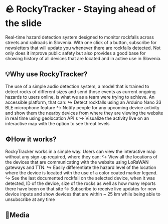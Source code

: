 # 🪨 RockyTracker - Staying ahead of the slide
Real-time hazard detection system designed to monitor rockfalls across streets and railroads in Slovenia. With one click of a button, subscribe for newsletters that will update you whenever there are rockfalls detected. Not only does it improve public safety but also provides a good base for showing history of all devices that are located and in active use in Slovenia.

## 💡Why use RockyTracker?
The use of a simple audio detection system, a model that is trained to detect rocks of different sizes and send those events as current ongoing hazards to users online, is what we as a team were trying to achieve. An accessible platform, that can:
↪ Detect rockfalls using an Arduino Nano 33 BLE microphone feature
↪ Notify people for any upcoming device activity and show them the nearby devices from where they are viewing the website in real time using geolocation API's
↪ Visualize the activity live on an interactive map with the option to see threat levels

## ⚙️How it works?
RockyTracker works in a simple way. Users can view the interactive map without any sign-up required, where they can:
↪ View all the locations of the devices that are communicating with the website using LoRaWAN gateways and TTN.
↪ Easily differentiate the hazard level of the location where the device is located with the use of a color coated marker legend.
↪ See the last documented rockfall on the selected device, when it was detected, ID of the device, size of the rocks as well as how many reports there have been on that site
↪ Subscribe to receive live updates for new device inputs and show devices that are within ~ 25 km while being able to unsubscribe at any time

## 📸Media
